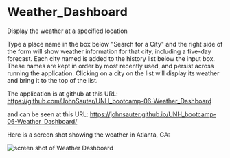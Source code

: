 # Weather_Dashboard
Display the weather at a specified location

Type a place name in the box below "Search for a City"
and the right side of the form will show weather information
for that city, including a five-day forecast.  Each city
named is added to the history list below the input box.
These names are kept in order by most recently used,
and persist across running the application.  Clicking
on a city on the list will display its weather and
bring it to the top of the list.

The application is at github at this URL:
https://github.com/JohnSauter/UNH_bootcamp-06-Weather_Dashboard

and can be seen at this URL:
https://johnsauter.github.io/UNH_bootcamp-06-Weather_Dashboard/

Here is a screen shot showing the weather in Atlanta, GA:

![screen shot of Weather Dashboard](./assets/images/Weather_Dashboard.png)

